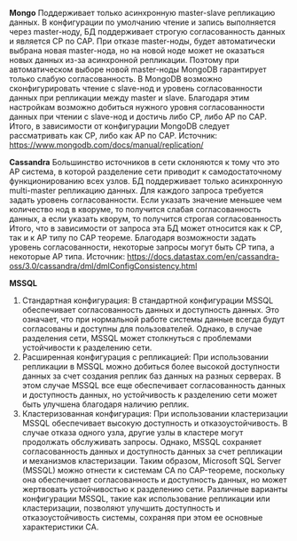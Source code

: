 **Mongo** 
Поддерживает только асинхронную master-slave репликацию данных. В конфигурации по умолчанию чтение и запись выполняется через master-ноду, БД поддерживает строгую согласованность данных и является CP по CAP.
При отказе master-ноды, будет автоматически выбрана новая master-нода, но на новой ноде может не оказаться новых данных из-за асинхронной репликации. Поэтому при автоматическом выборе новой master-ноды MongoDB гарантирует только слабую согласованность.
В MongoDB возможно сконфигурировать чтение с slave-нод и уровень согласованности данных при репликации между master и slave. Благодаря этим настройкам возможно добиться нужного уровня согласованности данных при чтении с slave-нод и достичь либо CP, либо AP по CAP.
Итого,  в зависимости от конфигурации MongoDB следует рассматривать как CP, либо как AP по CAP.
Источник: https://www.mongodb.com/docs/manual/replication/

**Cassandra**
Большинство источников в сети склоняются к тому что это AP система, в которой разделение сети приводит к самодостаточному функционированию всех узлов. БД поддерживает только асинхронную multi-master репликацию данных. Для каждого запроса требуется задать уровень согласованности. Если указать значение меньшее чем количество нод в кворуме, то получится слабая согласованность данных, а если указать кворум, то получится строгая согласованность Итого,  что в зависимости от запроса эта БД может относится как к CP, так и к AP типу по CAP теореме. Благодаря возможности задать уровень согласованности, некоторые запросы могут быть CP типа, а некоторые AP типа.
Источник: https://docs.datastax.com/en/cassandra-oss/3.0/cassandra/dml/dmlConfigConsistency.html

**MSSQL** 
1. Стандартная конфигурация:
В стандартной конфигурации MSSQL обеспечивает согласованность данных и доступность данных. Это означает, что при нормальной работе системы данные всегда будут согласованы и доступны для пользователей. Однако, в случае разделения сети, MSSQL может столкнуться с проблемами устойчивости к разделению сети.
2. Расширенная конфигурация с репликацией:
При использовании репликации в MSSQL можно добиться более высокой доступности данных за счет создания реплик баз данных на разных серверах. В этом случае MSSQL все еще обеспечивает согласованность данных и доступность данных, но устойчивость к разделению сети может быть улучшена благодаря наличию реплик.
3. Кластеризованная конфигурация:
При использовании кластеризации MSSQL обеспечивает высокую доступность и отказоустойчивость. В случае отказа одного узла, другие узлы в кластере могут продолжать обслуживать запросы. Однако, MSSQL сохраняет согласованность данных и доступность данных за счет репликации и механизмов кластеризации.
Таким образом, Microsoft SQL Server (MSSQL) можно отнести к системам CA по CAP-теореме, поскольку она обеспечивает согласованность и доступность данных, но может жертвовать устойчивостью к разделению сети. Различные варианты конфигурации MSSQL, такие как использование репликации или кластеризации, позволяют улучшить доступность и отказоустойчивость системы, сохраняя при этом ее основные характеристики CA.
